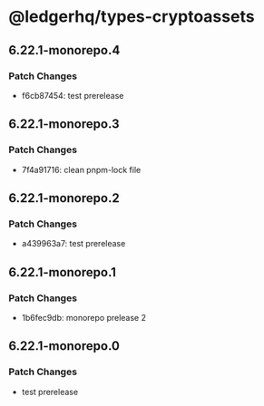 # @ledgerhq/types-cryptoassets

## 6.22.1-monorepo.4

### Patch Changes

- f6cb87454: test prerelease

## 6.22.1-monorepo.3

### Patch Changes

- 7f4a91716: clean pnpm-lock file

## 6.22.1-monorepo.2

### Patch Changes

- a439963a7: test prerelease

## 6.22.1-monorepo.1

### Patch Changes

- 1b6fec9db: monorepo prelease 2

## 6.22.1-monorepo.0

### Patch Changes

- test prerelease
